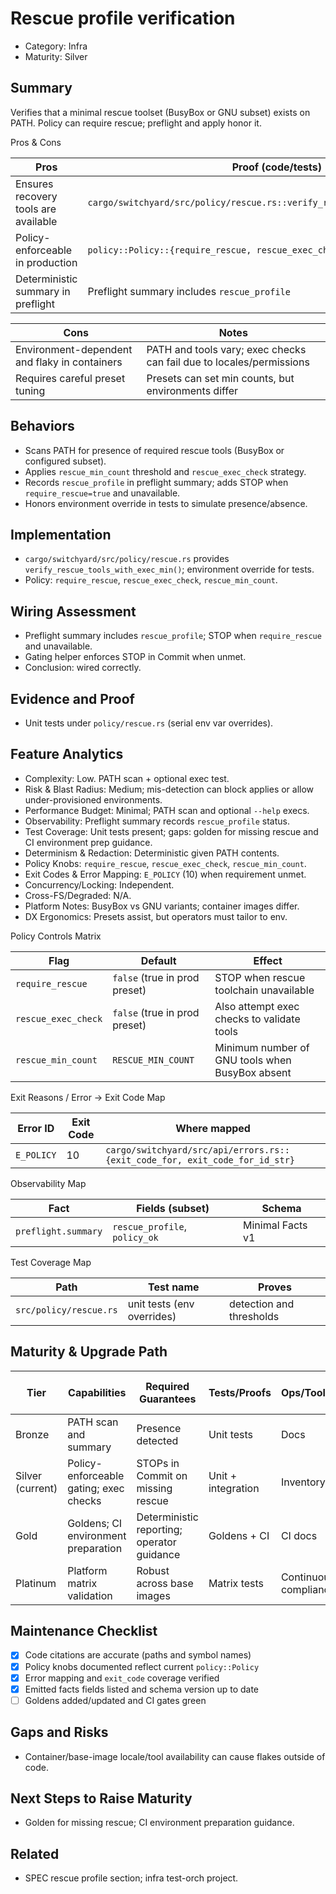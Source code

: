 # Rescue profile verification

- Category: Infra
- Maturity: Silver

## Summary

Verifies that a minimal rescue toolset (BusyBox or GNU subset) exists on PATH. Policy can require rescue; preflight and apply honor it.

Pros & Cons

| Pros | Proof (code/tests) |
| --- | --- |
| Ensures recovery tools are available | `cargo/switchyard/src/policy/rescue.rs::verify_rescue_tools_with_exec_min()` |
| Policy-enforceable in production | `policy::Policy::{require_rescue, rescue_exec_check, rescue_min_count}` |
| Deterministic summary in preflight | Preflight summary includes `rescue_profile` |

| Cons | Notes |
| --- | --- |
| Environment-dependent and flaky in containers | PATH and tools vary; exec checks can fail due to locales/permissions |
| Requires careful preset tuning | Presets can set min counts, but environments differ |

## Behaviors

- Scans PATH for presence of required rescue tools (BusyBox or configured subset).
- Applies `rescue_min_count` threshold and `rescue_exec_check` strategy.
- Records `rescue_profile` in preflight summary; adds STOP when `require_rescue=true` and unavailable.
- Honors environment override in tests to simulate presence/absence.

## Implementation

- `cargo/switchyard/src/policy/rescue.rs` provides `verify_rescue_tools_with_exec_min()`; environment override for tests.
- Policy: `require_rescue`, `rescue_exec_check`, `rescue_min_count`.

## Wiring Assessment

- Preflight summary includes `rescue_profile`; STOP when `require_rescue` and unavailable.
- Gating helper enforces STOP in Commit when unmet.
- Conclusion: wired correctly.

## Evidence and Proof

- Unit tests under `policy/rescue.rs` (serial env var overrides).

## Feature Analytics

- Complexity: Low. PATH scan + optional exec test.
- Risk & Blast Radius: Medium; mis-detection can block applies or allow under-provisioned environments.
- Performance Budget: Minimal; PATH scan and optional `--help` execs.
- Observability: Preflight summary records `rescue_profile` status.
- Test Coverage: Unit tests present; gaps: golden for missing rescue and CI environment prep guidance.
- Determinism & Redaction: Deterministic given PATH contents.
- Policy Knobs: `require_rescue`, `rescue_exec_check`, `rescue_min_count`.
- Exit Codes & Error Mapping: `E_POLICY` (10) when requirement unmet.
- Concurrency/Locking: Independent.
- Cross-FS/Degraded: N/A.
- Platform Notes: BusyBox vs GNU variants; container images differ.
- DX Ergonomics: Presets assist, but operators must tailor to env.

Policy Controls Matrix

| Flag | Default | Effect |
| --- | --- | --- |
| `require_rescue` | `false` (true in prod preset) | STOP when rescue toolchain unavailable |
| `rescue_exec_check` | `false` (true in prod preset) | Also attempt exec checks to validate tools |
| `rescue_min_count` | `RESCUE_MIN_COUNT` | Minimum number of GNU tools when BusyBox absent |

Exit Reasons / Error → Exit Code Map

| Error ID | Exit Code | Where mapped |
| --- | --- | --- |
| `E_POLICY` | 10 | `cargo/switchyard/src/api/errors.rs::{exit_code_for, exit_code_for_id_str}` |

Observability Map

| Fact | Fields (subset) | Schema |
| --- | --- | --- |
| `preflight.summary` | `rescue_profile`, `policy_ok` | Minimal Facts v1 |

Test Coverage Map

| Path | Test name | Proves |
| --- | --- | --- |
| `src/policy/rescue.rs` | unit tests (env overrides) | detection and thresholds |

## Maturity & Upgrade Path

| Tier | Capabilities | Required Guarantees | Tests/Proofs | Ops/Tooling | Relationship to Previous Tier |
| --- | --- | --- | --- | --- | --- |
| Bronze | PATH scan and summary | Presence detected | Unit tests | Docs | Additive |
| Silver (current) | Policy-enforceable gating; exec checks | STOPs in Commit on missing rescue | Unit + integration | Inventory | Additive |
| Gold | Goldens; CI environment preparation | Deterministic reporting; operator guidance | Goldens + CI | CI docs | Additive |
| Platinum | Platform matrix validation | Robust across base images | Matrix tests | Continuous compliance | Additive |

## Maintenance Checklist

- [x] Code citations are accurate (paths and symbol names)
- [x] Policy knobs documented reflect current `policy::Policy`
- [x] Error mapping and `exit_code` coverage verified
- [x] Emitted facts fields listed and schema version up to date
- [ ] Goldens added/updated and CI gates green
## Gaps and Risks

- Container/base-image locale/tool availability can cause flakes outside of code.

## Next Steps to Raise Maturity

- Golden for missing rescue; CI environment preparation guidance.

## Related

- SPEC rescue profile section; infra test-orch project.
